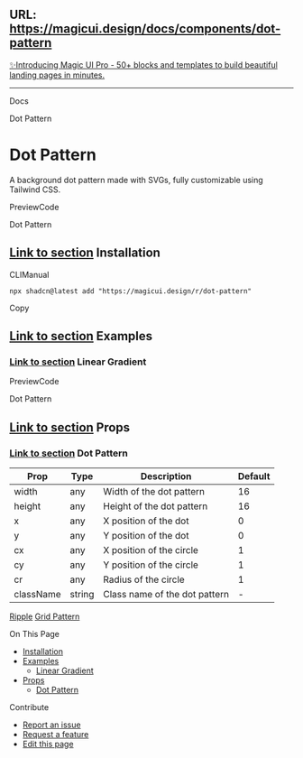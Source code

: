 URL: https://magicui.design/docs/components/dot-pattern
---
[✨Introducing Magic UI Pro - 50+ blocks and templates to build beautiful landing pages in minutes.](https://pro.magicui.design)

* * *

Docs

Dot Pattern

# Dot Pattern

A background dot pattern made with SVGs, fully customizable using Tailwind CSS.

PreviewCode

Dot Pattern

## [Link to section](\#installation) Installation

CLIManual

```relative rounded bg-muted px-[0.3rem] py-[0.2rem] font-mono text-sm
npx shadcn@latest add "https://magicui.design/r/dot-pattern"
```

Copy

## [Link to section](\#examples) Examples

### [Link to section](\#linear-gradient) Linear Gradient

PreviewCode

Dot Pattern

## [Link to section](\#props) Props

### [Link to section](\#dot-pattern) Dot Pattern

| Prop | Type | Description | Default |
| --- | --- | --- | --- |
| width | any | Width of the dot pattern | 16 |
| height | any | Height of the dot pattern | 16 |
| x | any | X position of the dot | 0 |
| y | any | Y position of the dot | 0 |
| cx | any | X position of the circle | 1 |
| cy | any | Y position of the circle | 1 |
| cr | any | Radius of the circle | 1 |
| className | string | Class name of the dot pattern | - |

[Ripple](/docs/components/ripple) [Grid Pattern](/docs/components/grid-pattern)

On This Page

- [Installation](#installation)
- [Examples](#examples)
  - [Linear Gradient](#linear-gradient)
- [Props](#props)
  - [Dot Pattern](#dot-pattern)

Contribute

- [Report an issue](https://github.com/magicuidesign/magicui/issues/new?title=%5Bbug%5D%3A+%2Fdocs%2Fcomponents%2Fdot-pattern&labels=bug&labels=documentation&template=bug_report.md)
- [Request a feature](https://github.com/magicuidesign/magicui/issues/new?title=%5Bfeat%5D%3A+%2Fdocs%2Fcomponents%2Fdot-pattern&labels=enhancement&template=feature_request.md)
- [Edit this page](https://github.com/magicuidesign/magicui/blob/main/content/docs/components/dot-pattern.mdx)